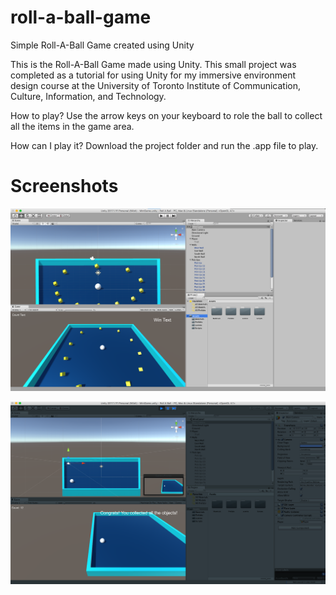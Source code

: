 # roll-a-ball-game
Simple Roll-A-Ball Game created using Unity

This is the Roll-A-Ball Game made using Unity.
This small project was completed as a tutorial for using Unity for my immersive environment design course at the University of Toronto Institute of Communication, Culture, Information, and Technology.

How to play?
Use the arrow keys on your keyboard to role the ball to collect all the items in the game area.

How can I play it?
Download the project folder and run the .app file to play.

# Screenshots
![Unity View](https://github.com/jonhoofficial/roll-a-ball-game/blob/master/Screenshots/Unity%20View%201.png)

![Game View](https://github.com/jonhoofficial/roll-a-ball-game/blob/master/Screenshots/Game%20View%201.png)
